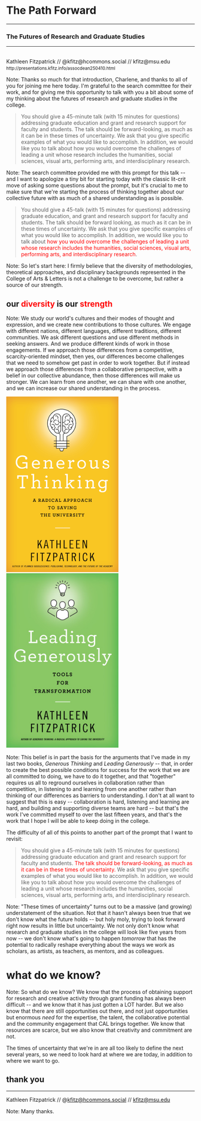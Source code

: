 # The Path Forward
---
### The Futures of Research and Graduate Studies
---
<br />
<smaller>Kathleen Fitzpatrick // @kfitz@hcommons.social // kfitz@msu.edu</smaller><br />
<small>http://presentations.kfitz.info/assocdean250410.html</small>

Note: Thanks so much for that introduction, Charlene, and thanks to all of you for joining me here today. I'm grateful to the search committee for their work, and for giving me this opportunity to talk with you a bit about some of my thinking about the futures of research and graduate studies in the college. 


> You should give a 45-minute talk (with 15 minutes for questions) addressing graduate education and grant and research support for faculty and students. The talk should be forward-looking, as much as it can be in these times of uncertainty. We ask that you give specific examples of what you would like to accomplish. In addition, we would like you to talk about how you would overcome the challenges of leading a unit whose research includes the humanities, social sciences, visual arts, performing arts, and interdisciplinary research.

Note: The search committee provided me with this prompt for this talk -- and I want to apologize a tiny bit for starting today with the classic lit-crit move of asking some questions about the prompt, but it's crucial to me to make sure that we're starting the process of thinking together about our collective future with as much of a shared understanding as is possible.


> You should give a 45-talk (with 15 minutes for questions) addressing graduate education, and grant and research support for faculty and students. The talk should be forward looking, as much as it can be in these times of uncertainty. We ask that you give specific examples of what you would like to accomplish. In addition, we would like you to talk about <span style="color:red">how you would overcome the challenges of leading a unit whose research includes the humanities, social sciences, visual arts, performing arts, and interdisciplinary research</span>.

Note: So let's start here: I firmly believe that the diversity of methodologies, theoretical approaches, and disciplinary backgrounds represented in the College of Arts & Letters is not a challenge to be overcome, but rather a source of our strength. 


## our <span style="color:red">diversity</span> is our <span style="color:red">strength</span>

Note: We study our world's cultures and their modes of thought and expression, and we create new contributions to those cultures. We engage with different nations, different languages, different traditions, different communities. We ask different questions and use different methods in seeking answers. And we produce different kinds of work in those engagements. If we approach those differences from a competitive, scarcity-oriented mindset, then yes, our differences become challenges that we need to somehow get past in order to work together. But if instead we approach those differences from a collaborative perspective, with a belief in our collective abundance, then those differences will make us stronger. We can learn from one another, we can share with one another, and we can increase our shared understanding in the process.


<section>
    <img width="300" src="images/gtcover.png">
    <img width="300" src="images/lgcover.jpg">
</section>

Note: This belief is in part the basis for the arguments that I've made in my last two books, *Generous Thinking* and *Leading Generously* -- that, in order to create the best possible conditions for success for the work that we are all committed to doing, we have to do it together, and that "together" requires us all to reground ourselves in collaboration rather than competition, in listening to and learning from one another rather than thinking of our differences as barriers to understanding. I don't at all want to suggest that this is easy -- collaboration is hard, listening and learning are hard, and building and supporting diverse teams are hard -- but that's the work I've committed myself to over the last fifteen years, and that's the work that I hope I will be able to keep doing in the college.

The difficulty of all of this points to another part of the prompt that I want to revisit:


> You should give a 45-minute talk (with 15 minutes for questions) addressing graduate education and grant and research support for faculty and students. <span style="color:red">The talk should be forward-looking, as much as it can be in these times of uncertainty.</span> We ask that you give specific examples of what you would like to accomplish. In addition, we would like you to talk about how you would overcome the challenges of leading a unit whose research includes the humanities, social sciences, visual arts, performing arts, and interdisciplinary research.

Note: "These times of uncertainty" turns out to be a massive (and growing) understatement of the situation. Not that it hasn't always been true that we don't know what the future holds -- but holy moly, trying to look forward right now results in little but uncertainty. We not only don't know what research and graduate studies in the college will look like five years from now -- we don't know what's going to happen *tomorrow* that has the potential to radically reshape everything about the ways we work as scholars, as artists, as teachers, as mentors, and as colleagues.


# what do we know?

Note: So what do we know? We know that the process of obtaining support for research and creative activity through grant funding has always been difficult -- and we know that it has just gotten a LOT harder. But we also know that there are still opportunities out there, and not just opportunities but enormous *need* for the expertise, the talent, the collaborative potential and the community engagement that CAL brings together. We know that resources are scarce, but we also know that creativity and commitment are not.


The times of uncertainty that we're in are all too likely to define the next several years, so we need to look hard at where we are today, in addition to where we want to go.



## thank you
---
<smaller>Kathleen Fitzpatrick // @kfitz@hcommons.social // kfitz@msu.edu</smaller>

Note: Many thanks.